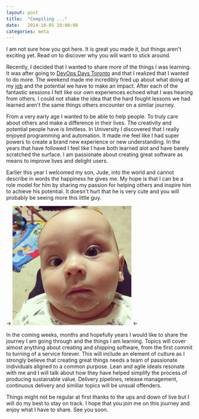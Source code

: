 ```yaml
---
layout: post
title:  "Compiling ..."
date:   2014-10-05 20:08:08
categories: meta
---
```


I am not sure how you got here. It is great you made it, but things aren't
exciting yet. Read on to discover why you will want to stick around.

Recently, I decided that I wanted to share more of the things I was learning.
It was after going to [DevOps Days Toronto][devopsdaysto] and that I realized
that I wanted to do more. The weekend made me incredibly fired up about what
doing at my [job][d2l] and the potential we have to make an impact. After each
of the fantastic sessions I felt like our own experiences echoed what I was
hearing from others. I could not shake the idea that the hard fought lessons we
had learned aren't the same things others encounter on a simliar journey.

From a very early age I wanted to be able to help people. To truly care about
others and make a difference in their lives. The creativity and potential
people have is limitless. In University I discovered that I really enjoyed
programming and automation. It made me feel like I had super powers to create
a brand new experience or new understanding. In the years that have followed
I feel like I have both learned alot and have barely scratched the surface.
I am passionate about creating great software as means to improve lives and
delight users.

Earlier this year I welcomed my son, Jude, into the world and cannot describe
in words the happiness he gives me. My hope is that I can be a role model for
him by sharing my passion for helping others and inspire him to achieve his
potential. It doesn't hurt that he is very cute and you will probably be
seeing more this little guy.

-> ![Jude with milk all over his face][jude] <-

In the coming weeks, months and hopefully years I would like to share the
journey I am going through and the things I am learning. Topics will cover
almost anything about creating and shipping software, from the first commit
to turning of a service forever. This will include an element of culture as
I strongly believe that creating great things needs a team of passionate
individuals aligned to a common purpose. Lean and agile ideals resonate with me
and I will talk about how they have helped simplify the process of producing
sustainable value. Delivery pipelines, release management, continuous delivery
and similiar topics will be unsual offenders.

Things might not be regular at first thanks to the ups and down of live but I
will do my best to stay on track. I hope that you join me on this journey and
enjoy what I have to share. See you soon.

[devopsdaysto]: http://devopsdays.org/events/2014-toronto/
[d2l]:          http://d2l.com
[jude]:         /images/posts/MilkFace.png "Oh, hi"
